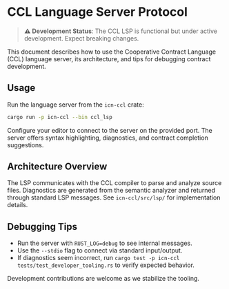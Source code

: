 # CCL Language Server Protocol

> **⚠️ Development Status**: The CCL LSP is functional but under active development. Expect breaking changes.

This document describes how to use the Cooperative Contract Language (CCL) language server, its architecture, and tips for debugging contract development.

## Usage

Run the language server from the `icn-ccl` crate:

```bash
cargo run -p icn-ccl --bin ccl_lsp
```

Configure your editor to connect to the server on the provided port. The server offers syntax highlighting, diagnostics, and contract completion suggestions.

## Architecture Overview

The LSP communicates with the CCL compiler to parse and analyze source files. Diagnostics are generated from the semantic analyzer and returned through standard LSP messages. See `icn-ccl/src/lsp/` for implementation details.

## Debugging Tips

* Run the server with `RUST_LOG=debug` to see internal messages.
* Use the `--stdio` flag to connect via standard input/output.
* If diagnostics seem incorrect, run `cargo test -p icn-ccl tests/test_developer_tooling.rs` to verify expected behavior.

Development contributions are welcome as we stabilize the tooling.
